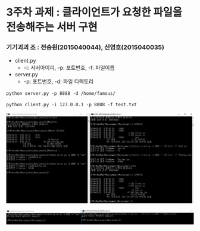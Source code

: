# 3주차 과제 : 클라이언트가 요청한 파일을 전송해주는 서버 구현

### 기기괴괴 조 : 전승원(2015040044), 신영호(2015040035)

-  client.py
     -  -i: 서버아이피,  -p: 포트번호, -f: 파일이름
-  server.py
	 -  -p: 포트번호, -d: 파일 디렉토리

<pre><code>python server.py -p 8888 -d /home/famous/ </code></pre>
<pre><code>python client.py -i 127.0.0.1 -p 8888 -f test.txt </code></pre>

![result](./result.PNG)

![result2](./result2.PNG)